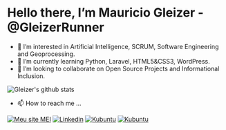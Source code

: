 # Hello there, I’m Mauricio Gleizer - @GleizerRunner
- 👀 I’m interested in Artificial Intelligence, SCRUM, Software Engineering and Geoprocessing.
- 🌱 I’m currently learning Python, Laravel, HTML5&CSS3, WordPress.
- 💞️ I’m looking to collaborate on Open Source Projects and Informational Inclusion.

![Gleizer's github stats](https://github-readme-stats.vercel.app/api?username=GleizerRunner&show_icons=false&theme=dark)

- 📫 How to reach me ...

[![Meu site MEI](https://img.shields.io/badge/Meu%20Site%20MEI-GISMarxev-4f7782?style=for-the-badge)](https://gismarxev.com)
[![Linkedin](https://img.shields.io/badge/-LinkedIn-blue?style=for-the-badge&labelColor=blue&logo=Linkedin&Color=white)](https://www.linkedin.com/in/gleizer/)
[![Kubuntu](https://img.shields.io/badge/I%20love%20Kubuntu-047bc3?style=for-the-badge&labelColor=047bc3&logo=Kubuntu&Color=white)](https://kubuntu.org)
[![Kubuntu](https://img.shields.io/badge/I%20love%20KDENeon-047bc3?style=for-the-badge&labelColor=047bc3&logo=Kubuntu&Color=white)](https://kubuntu.org)

<!---
GleizerRunner/GleizerRunner is a ✨ special ✨ repository because its `README.md` (this file) appears on your GitHub profile.
You can click the Preview link to take a look at your changes.
--->
